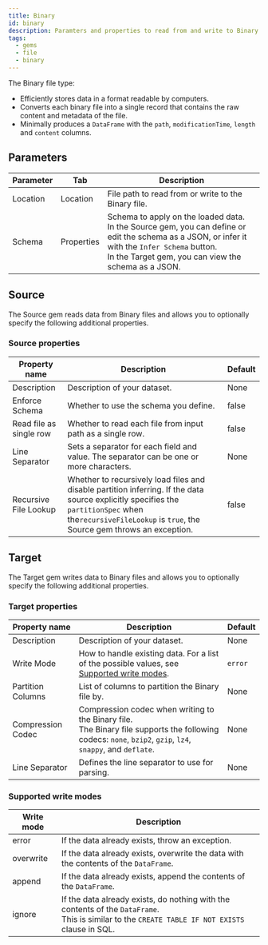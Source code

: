 ```yaml
---
title: Binary
id: binary
description: Paramters and properties to read from and write to Binary files
tags:
  - gems
  - file
  - binary
---
```


The Binary file type:

- Efficiently stores data in a format readable by computers.
- Converts each binary file into a single record that contains the raw content and metadata of the file.
- Minimally produces a `DataFrame` with the `path`, `modificationTime`, `length` and `content` columns.

## Parameters

| Parameter | Tab        | Description                                                                                                                                                                                                    |
| --------- | ---------- | -------------------------------------------------------------------------------------------------------------------------------------------------------------------------------------------------------------- |
| Location  | Location   | File path to read from or write to the Binary file.                                                                                                                                                            |
| Schema    | Properties | Schema to apply on the loaded data. <br/>In the Source gem, you can define or edit the schema as a JSON, or infer it with the `Infer Schema` button.<br/>In the Target gem, you can view the schema as a JSON. |

## Source

The Source gem reads data from Binary files and allows you to optionally specify the following additional properties.

### Source properties

| Property name           | Description                                                                                                                                                                                                 | Default |
| ----------------------- | ----------------------------------------------------------------------------------------------------------------------------------------------------------------------------------------------------------- | ------- |
| Description             | Description of your dataset.                                                                                                                                                                                | None    |
| Enforce Schema          | Whether to use the schema you define.                                                                                                                                                                       | false   |
| Read file as single row | Whether to read each file from input path as a single row.                                                                                                                                                  | false   |
| Line Separator          | Sets a separator for each field and value. The separator can be one or more characters.                                                                                                                     | None    |
| Recursive File Lookup   | Whether to recursively load files and disable partition inferring. If the data source explicitly specifies the `partitionSpec` when the`recursiveFileLookup` is `true`, the Source gem throws an exception. | false   |

## Target

The Target gem writes data to Binary files and allows you to optionally specify the following additional properties.

### Target properties

| Property name     | Description                                                                                                                                                     | Default |
| ----------------- | --------------------------------------------------------------------------------------------------------------------------------------------------------------- | ------- |
| Description       | Description of your dataset.                                                                                                                                    | None    |
| Write Mode        | How to handle existing data. For a list of the possible values, see [Supported write modes](#supported-write-modes).                                            | `error` |
| Partition Columns | List of columns to partition the Binary file by.                                                                                                                | None    |
| Compression Codec | Compression codec when writing to the Binary file. <br/>The Binary file supports the following codecs: `none`, `bzip2`, `gzip`, `lz4`, `snappy`, and `deflate`. | None    |
| Line Separator    | Defines the line separator to use for parsing.                                                                                                                  | None    |

### Supported write modes

| Write mode | Description                                                                                                                                          |
| ---------- | ---------------------------------------------------------------------------------------------------------------------------------------------------- |
| error      | If the data already exists, throw an exception.                                                                                                      |
| overwrite  | If the data already exists, overwrite the data with the contents of the `DataFrame`.                                                                 |
| append     | If the data already exists, append the contents of the `DataFrame`.                                                                                  |
| ignore     | If the data already exists, do nothing with the contents of the `DataFrame`. <br/>This is similar to the `CREATE TABLE IF NOT EXISTS` clause in SQL. |
